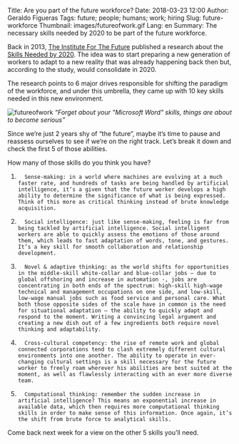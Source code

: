 Title: Are you part of the future workforce?
Date: 2018-03-23 12:00
Author: Geraldo Figueras
Tags: future; people; humans; work; hiring
Slug: future-workforce
Thumbnail: images/futureofwork.gif
Lang: en
Summary: The necessary skills needed by 2020 to be part of the future workforce.

Back in 2013, [The Institute For The Future](http://www.iftf.org/home/) published a research about the [Skills Needed by 2020](http://cdn.theatlantic.com/static/front/docs/sponsored/phoenix/future_work_skills_2020.pdf). The idea was to start preparing a new generation of workers to adapt to a new reality that was already happening back then but, according to the study, would consolidate in 2020.

The research points to 6 major drives responsible for shifting the paradigm of the workforce, and under this umbrella, they came up with 10 key skills needed in this new environment.

![futureofwork](/images/futureofwork.gif)
_“Forget about your "Microsoft Word" skills, things are about to become serious”_

Since we’re just 2 years shy of “the future”, maybe it’s time to pause and reassess ourselves to see if we’re on the right track. Let’s break it down and check the first 5 of those abilities.

How many of those skills do you think you have?

1.       Sense-making: in a world where machines are evolving at a much faster rate, and hundreds of tasks are being handled by artificial intelligence, it’s a given that the future worker develops a high ability to determine the significance of what is being expressed. Think of this more as critical thinking instead of brute knowledge acquisition.


2.       Social intelligence: just like sense-making, feeling is far from being tackled by artificial intelligence. Social intelligent workers are able to quickly assess the emotions of those around them, which leads to fast adaptation of words, tone, and gestures. It’s a key skill for smooth collaboration and relationship development.


3.       Novel & adaptive thinking: as the world shifts for opportunities in the middle-skill white-collar and blue-collar jobs – due to global offshoring and increase in automation -, jobs are concentrating in both ends of the spectrum: high-skill high-wage technical and management occupations on one side, and low-skill, low-wage manual jobs such as food service and personal care. What both those opposite sides of the scale have in common is the need for situational adaptation – the ability to quickly adapt and respond to the moment. Writing a convincing legal argument and creating a new dish out of a few ingredients both require novel thinking and adaptability.


4.       Cross-cultural competency: the rise of remote work and global connected corporations tend to clash extremely different cultural environments into one another. The ability to operate in ever-changing cultural settings is a skill necessary for the future worker to freely roam wherever his abilities are best suited at the moment, as well as flawlessly interacting with an ever more diverse team.


5.       Computational thinking: remember the sudden increase in artificial intelligence? This means an exponential increase in available data, which then requires more computational thinking skills in order to make sense of this information. Once again, it’s the shift from brute force to analytical skills.
 
 Come back next week for a view on the other 5 skills you’ll need.

